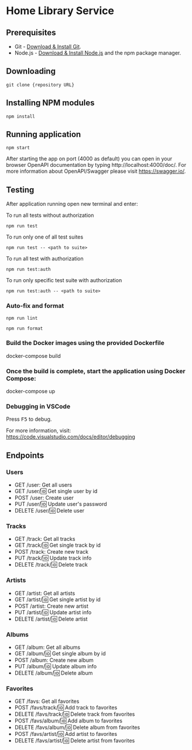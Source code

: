 # Home Library Service

## Prerequisites

- Git - [Download & Install Git](https://git-scm.com/downloads).
- Node.js - [Download & Install Node.js](https://nodejs.org/en/download/) and the npm package manager.

## Downloading

```
git clone {repository URL}
```

## Installing NPM modules

```
npm install
```

## Running application

```
npm start
```

After starting the app on port (4000 as default) you can open
in your browser OpenAPI documentation by typing http://localhost:4000/doc/.
For more information about OpenAPI/Swagger please visit https://swagger.io/.

## Testing

After application running open new terminal and enter:

To run all tests without authorization

```
npm run test
```

To run only one of all test suites

```
npm run test -- <path to suite>
```

To run all test with authorization

```
npm run test:auth
```

To run only specific test suite with authorization

```
npm run test:auth -- <path to suite>
```

### Auto-fix and format

```
npm run lint
```

```
npm run format
```

### Build the Docker images using the provided Dockerfile

docker-compose build

### Once the build is complete, start the application using Docker Compose:

docker-compose up


### Debugging in VSCode

Press <kbd>F5</kbd> to debug.

For more information, visit: https://code.visualstudio.com/docs/editor/debugging

## Endpoints

### Users
 - GET /user: Get all users
 - GET /user/:id: Get single user by id
 - POST /user: Create user
 - PUT /user/:id: Update user's password
 - DELETE /user/:id: Delete user

### Tracks
 - GET /track: Get all tracks
 - GET /track/:id: Get single track by id
 - POST /track: Create new track
 - PUT /track/:id: Update track info
 - DELETE /track/:id: Delete track

### Artists
 - GET /artist: Get all artists
 - GET /artist/:id: Get single artist by id
 - POST /artist: Create new artist
 - PUT /artist/:id: Update artist info
 - DELETE /artist/:id: Delete artist

### Albums
 - GET /album: Get all albums
 - GET /album/:id: Get single album by id
 - POST /album: Create new album
 - PUT /album/:id: Update album info
 - DELETE /album/:id: Delete album

### Favorites
 - GET /favs: Get all favorites
 - POST /favs/track/:id: Add track to favorites
 - DELETE /favs/track/:id: Delete track from favorites
 - POST /favs/album/:id: Add album to favorites
 - DELETE /favs/album/:id: Delete album from favorites
 - POST /favs/artist/:id: Add artist to favorites
 - DELETE /favs/artist/:id: Delete artist from favorites
